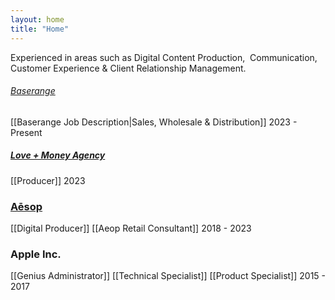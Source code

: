 ```yaml
---
layout: home
title: "Home"
---
```


Experienced in areas such as Digital Content Production,  Communication, Customer Experience & Client Relationship Management.

###### [Baserange](https://baserange.net.au/)

[[Baserange Job Description|Sales, Wholesale & Distribution]]
2023 - Present

##### [Love + Money Agency](https://www.loveandmoney.agency/)

[[Producer]]
2023

### [Aēsop](https://www.aesop.com/)

[[Digital Producer]]
[[Aeop Retail Consultant]]
2018 - 2023

### Apple Inc.

[[Genius Administrator]]
[[Technical Specialist]]
[[Product Specialist]]
2015 - 2017
